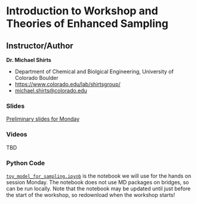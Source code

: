 # Introduction to Workshop and Theories of Enhanced Sampling

## Instructor/Author

**Dr. Michael Shirts**
- Department of Chemical and Biolgical Engineering, University of Colorado Boulder
- https://www.colorado.edu/lab/shirtsgroup/
- michael.shirts@colorado.edu

### Slides

[Preliminary slides for Monday](https://github.com/icomse/6th_workshop_advanced_sampling/edit/main/Monday/Enhanced%sampling%20workshop%202024.pdf)

### Videos

TBD

### Python Code
[`toy_model_for_sampling.ipynb`](toy_model_for_sampling.ipynb) is the notebook we will use for the hands on session Monday. The notebook does not use MD packages on bridges, so can be run locally. Note that the notebook may be updated until just before the start of the workshop, so redownload when the workshop starts!


